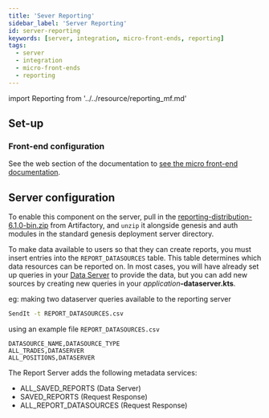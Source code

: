 ```yaml
---
title: 'Sever Reporting'
sidebar_label: 'Server Reporting'
id: server-reporting
keywords: [server, integration, micro-front-ends, reporting]
tags:
  - server
  - integration
  - micro-front-ends
  - reporting
---
```


import Reporting from '../../resource/reporting_mf.md'

<Reporting />

## Set-up

### Front-end configuration

See the web section of the documentation to [see the micro front-end documentation](docs/04_web/05_micro-front-ends/02_front-end-reporting.md).

## Server configuration

To enable this component on the server, pull in the [reporting-distribution-6.1.0-bin.zip](https://https://genesisglobal.jfrog.io/ui/native/libs-release-local/global/genesis/reporting-distribution/6.1.0/reporting-distribution-6.1.0-bin.zip) from Artifactory, and `unzip` it alongside genesis and auth modules in the standard genesis deployment server directory.

To make data available to users so that they can create reports, you must insert entries into the `REPORT_DATASOURCES` table. This table determines which data resources can be reported on. In most cases, you will have already set up queries in your [Data Server](/server/data-server/basics/) to provide the data, but you can add new sources by creating new queries in your _application_**-dataserver.kts**.

eg: making two dataserver queries available to the reporting server
```bash
SendIt -t REPORT_DATASOURCES.csv
```

using an example file `REPORT_DATASOURCES.csv`
```csv
DATASOURCE_NAME,DATASOURCE_TYPE
ALL_TRADES,DATASERVER
ALL_POSITIONS,DATASERVER
```

The Report Server adds the following metadata services:

- ALL_SAVED_REPORTS (Data Server)
- SAVED_REPORTS (Request Response)
- ALL_REPORT_DATASOURCES (Request Response)

